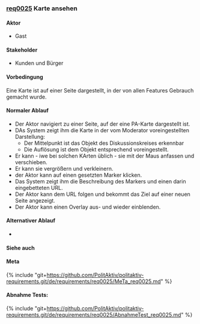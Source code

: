 
### [req0025](https://github.com/PolitAktiv/politaktiv-requirements/tree/master/de/requirements/req0025/req0025.md) Karte ansehen

#### Aktor
 * Gast


#### Stakeholder
 * Kunden und Bürger


#### Vorbedingung
Eine Karte ist auf einer Seite dargestellt, in der von allen Features Gebrauch gemacht wurde.


#### Normaler Ablauf
 * Der Aktor navigiert zu einer Seite, auf der eine PA-Karte dargestellt ist.
 * DAs System zeigt ihm die Karte in der vom Moderator voreingestellten Darstellung:
   * Der Mittelpunkt ist das Objekt des Diskussionskreises erkennbar
   * Die Auflösung ist dem Objekt entsprechend voreingestellt.
 * Er kann - iwe bei solchen KArten üblich - sie mit der Maus anfassen und verschieben.
 * Er kann sie vergrößern und verkleinern.
 * der Aktor kann auf einen gesetzten Marker klicken.
 * Das System zeigt ihm die Beschreibung des Markers und einen darin eingebetteten URL.
 * Der Aktor kann dem URL folgen und bekommt das Ziel auf einer neuen Seite angezeigt.
 * Der Aktor kann einen Overlay aus- und wieder einblenden.


#### Alternativer Ablauf
 * 


#### Siehe auch

#### Meta
{% include "git+https://github.com/PolitAktiv/politaktiv-requirements.git/de/requirements/req0025/MeTa_req0025.md" %} 


#### Abnahme Tests:
{% include "git+https://github.com/PolitAktiv/politaktiv-requirements.git/de/requirements/req0025/AbnahmeTest_req0025.md" %} 
